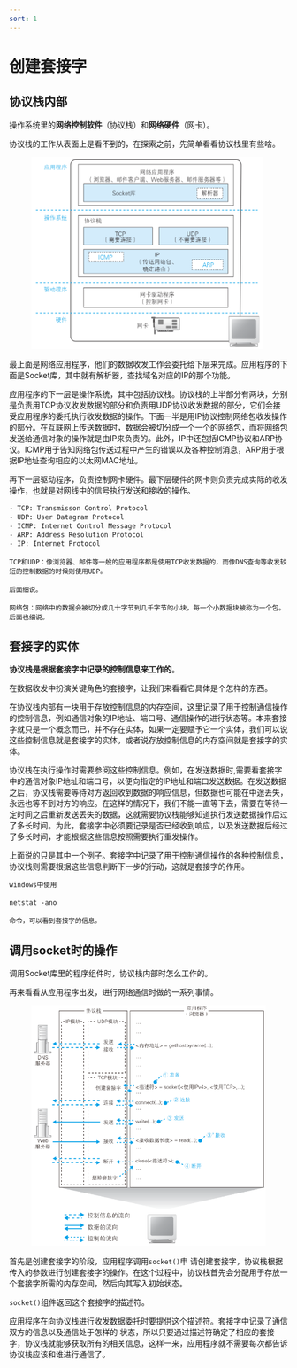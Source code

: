 ```yaml
---
sort: 1
---
```

# 创建套接字


## 协议栈内部

操作系统里的**网络控制软件**（协议栈）和**网络硬件**（网卡）。

协议栈的工作从表面上是看不到的，在探索之前，先简单看看协议栈里有些啥。

<figure>
    <img src="./images/TCPIP分层.png" width=420>
</figure>

最上面是网络应用程序，他们的数据收发工作会委托给下层来完成。应用程序的下面是Socket库，其中就有解析器，查找域名对应的IP的那个功能。

应用程序的下一层是操作系统，其中包括协议栈。协议栈的上半部分有两块，分别是负责用TCP协议收发数据的部分和负责用UDP协议收发数据的部分，它们会接受应用程序的委托执行收发数据的操作。下面一半是用IP协议控制网络包收发操作的部分。在互联网上传送数据时，数据会被切分成一个一个的网络包，而将网络包发送给通信对象的操作就是由IP来负责的。此外，IP中还包括ICMP协议和ARP协议。ICMP用于告知网络包传送过程中产生的错误以及各种控制消息，ARP用于根据IP地址查询相应的以太网MAC地址。

再下一层驱动程序，负责控制网卡硬件。最下层硬件的网卡则负责完成实际的收发操作，也就是对网线中的信号执行发送和接收的操作。

```note
- TCP: Transmisson Control Protocol
- UDP: User Datagram Protocol
- ICMP: Internet Control Message Protocol
- ARP: Address Resolution Protocol
- IP: Internet Protocol

TCP和UDP：像浏览器、邮件等一般的应用程序都是使用TCP收发数据的，而像DNS查询等收发较短的控制数据的时候则使用UDP。

后面细说。

网络包：网络中的数据会被切分成几十字节到几千字节的小块，每一个小数据块被称为一个包。后面也细说。
```

## 套接字的实体

**协议栈是根据套接字中记录的控制信息来工作的**。

在数据收发中扮演关键角色的套接字，让我们来看看它具体是个怎样的东西。

在协议栈内部有一块用于存放控制信息的内存空间，这里记录了用于控制通信操作的控制信息，例如通信对象的IP地址、端口号、通信操作的进行状态等。本来套接字就只是一个概念而已，并不存在实体，如果一定要赋予它一个实体，我们可以说这些控制信息就是套接字的实体，或者说存放控制信息的内存空间就是套接字的实体。

协议栈在执行操作时需要参阅这些控制信息。例如，在发送数据时,需要看套接字中的通信对象IP地址和端口号，以便向指定的IP地址和端口发送数据。在发送数据之后，协议栈需要等待对方返回收到数据的响应信息，但数据也可能在中途丢失，永远也等不到对方的响应。在这样的情况下，我们不能一直等下去，需要在等待一定时间之后重新发送丢失的数据，这就需要协议栈能够知道执行发送数据操作后过了多长时间。为此，套接字中必须要记录是否已经收到响应，以及发送数据后经过了多长时间，才能根据这些信息按照需要执行重发操作。

上面说的只是其中一个例子。套接字中记录了用于控制通信操作的各种控制信息，协议栈则需要根据这些信息判断下一步的行动，这就是套接字的作用。

```note
windows中使用

netstat -ano

命令，可以看到套接字的信息。
```

## 调用socket时的操作

调用Socket库里的程序组件时，协议栈内部时怎么工作的。

再来看看从应用程序出发，进行网络通信时做的一系列事情。

<figure>
    <img src="./images/收发消息.png" width=550>
</figure>

首先是创建套接字的阶段，应用程序调用`socket()`申
请创建套接字，协议栈根据传入的参数进行创建套接字的操作。在这个过程中，协议栈首先会分配用于存放一个套接字所需的内存空间，然后向其写入初始状态。

`socket()`组件返回这个套接字的描述符。

应用程序在向协议栈进行收发数据委托时要提供这个描述符。套接字中记录了通信双方的信息以及通信处于怎样的
状态，所以只要通过描述符确定了相应的套接字，协议栈就能够获取所有的相关信息，这样一来，应用程序就不需要每次都告诉协议栈应该和谁进行通信了。
